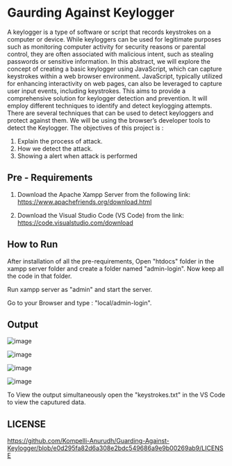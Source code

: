 
# Gaurding Against Keylogger

A keylogger is a type of software or script that records keystrokes on a computer or device. While
keyloggers can be used for legitimate purposes such as monitoring computer activity for security reasons
or parental control, they are often associated with malicious intent, such as stealing passwords or sensitive
information. In this abstract, we will explore the concept of creating a basic keylogger using JavaScript,
which can capture keystrokes within a web browser environment. JavaScript, typically utilized for
enhancing interactivity on web pages, can also be leveraged to capture user input events, including
keystrokes. This aims to provide a comprehensive solution for keylogger detection and prevention. It will
employ different techniques to identify and detect keylogging attempts. There are several techniques that
can be used to detect keyloggers and protect against them. We will be using the browser’s developer tools
to detect the Keylogger. The objectives of this project is :

1. Explain the process of attack.
2. How we detect the attack.
3. Showing a alert when attack is performed



## Pre - Requirements

1. Download the Apache Xampp Server from the following link:
    https://www.apachefriends.org/download.html

2. Download the Visual Studio Code (VS Code) from the link:
    https://code.visualstudio.com/download
## How to Run

After installation of all the pre-requirements, Open "htdocs" folder in the xampp server folder and create a folder named "admin-login". Now keep all the code in that folder.

Run xampp server as "admin" and start the server.

Go to your Browser and type : "local/admin-login".


## Output
![image](https://github.com/Kompelli-Anurudh/Guarding-Against-Keylogger/assets/128072700/69a9614a-9e16-48fb-90c7-95f1545f523b)

![image](https://github.com/Kompelli-Anurudh/Guarding-Against-Keylogger/assets/128072700/f3c8f2f4-4272-4218-b189-7dced37c33b4)

![image](https://github.com/Kompelli-Anurudh/Guarding-Against-Keylogger/assets/128072700/a65e616b-3476-48db-8e1a-b19437f2b4da)

![image](https://github.com/Kompelli-Anurudh/Guarding-Against-Keylogger/assets/128072700/7a7199c6-3f4f-42db-9502-76286ccfcf53)

To View the output simultaneously open the "keystrokes.txt" in the VS Code to view the caputured data.

## LICENSE
https://github.com/Kompelli-Anurudh/Guarding-Against-Keylogger/blob/e0d295fa82d6a308e2bdc549686a9e9b00269ab9/LICENSE
